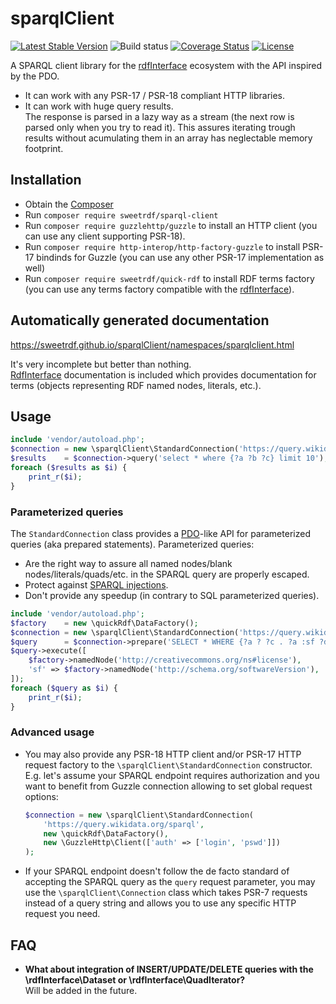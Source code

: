 # sparqlClient

[![Latest Stable Version](https://poser.pugx.org/sweetrdf/sparql-client/v/stable)](https://packagist.org/packages/sweetrdf/sparql-client)
![Build status](https://github.com/sweetrdf/sparqlClient/workflows/phpunit/badge.svg?branch=master)
[![Coverage Status](https://coveralls.io/repos/github/sweetrdf/sparqlClient/badge.svg?branch=master)](https://coveralls.io/github/sweetrdf/sparqlClient?branch=master)
[![License](https://poser.pugx.org/sweetrdf/sparql-client/license)](https://packagist.org/packages/sweetrdf/sparql-client)


A SPARQL client library for the [rdfInterface](https://github.com/sweetrdf/rdfInterface/) ecosystem with the API inspired by the PDO.

* It can work with any PSR-17 / PSR-18 compliant HTTP libraries.
* It can work with huge query results.\
  The response is parsed in a lazy way as a stream (the next row is parsed only when you try to read it).
  This assures iterating trough results without acumulating them in an array has neglectable memory footprint.

## Installation

* Obtain the [Composer](https://getcomposer.org)
* Run `composer require sweetrdf/sparql-client`
* Run `composer require guzzlehttp/guzzle` to install an HTTP client (you can use any client supporting PSR-18).
* Run `composer require http-interop/http-factory-guzzle` to install PSR-17 bindinds for Guzzle (you can use any other PSR-17 implementation as well)
* Run `composer require sweetrdf/quick-rdf` to install RDF terms factory 
  (you can use any terms factory compatible with the [rdfInterface](https://github.com/sweetrdf/rdfInterface/)).

## Automatically generated documentation

https://sweetrdf.github.io/sparqlClient/namespaces/sparqlclient.html

It's very incomplete but better than nothing.\
[RdfInterface](https://github.com/sweetrdf/rdfInterface/) documentation is included which provides documentation for terms (objects representing RDF named nodes, literals, etc.).

## Usage

```php
include 'vendor/autoload.php';
$connection = new \sparqlClient\StandardConnection('https://query.wikidata.org/sparql', new \quickRdf\DataFactory());
$results    = $connection->query('select * where {?a ?b ?c} limit 10');
foreach ($results as $i) {
    print_r($i);
}
```

### Parameterized queries

The `StandardConnection` class provides a [PDO](https://www.php.net/manual/en/book.pdo.php)-like API for parameterized queries (aka prepared statements).
Parameterized queries:

* Are the right way to assure all named nodes/blank nodes/literals/quads/etc. in the SPARQL query are properly escaped.
* Protect against [SPARQL injections](https://www.google.com/search?q=sparql+injection).
* Don't provide any speedup (in contrary to SQL parameterized queries).

```php
include 'vendor/autoload.php';
$factory    = new \quickRdf\DataFactory();
$connection = new \sparqlClient\StandardConnection('https://query.wikidata.org/sparql', $factory);
$query      = $connection->prepare('SELECT * WHERE {?a ? ?c . ?a :sf ?d .} LIMIT 10');
$query->execute([
    $factory->namedNode('http://creativecommons.org/ns#license'),
    'sf' => $factory->namedNode('http://schema.org/softwareVersion'),
]);
foreach ($query as $i) {
    print_r($i);
}
```

### Advanced usage

* You may also provide any PSR-18 HTTP client and/or PSR-17 HTTP request factory to the `\sparqlClient\StandardConnection` constructor.
  E.g. let's assume your SPARQL endpoint requires authorization and you want to benefit from Guzzle connection allowing to set global request options:
  ```php
  $connection = new \sparqlClient\StandardConnection(
      'https://query.wikidata.org/sparql', 
      new \quickRdf\DataFactory(),
      new \GuzzleHttp\Client(['auth' => ['login', 'pswd']])
  );
  ```
* If your SPARQL endpoint doesn't follow the de facto standard of accepting the SPARQL query as the `query` request parameter,
  you may use the `\sparqlClient\Connection` class which takes PSR-7 requests instead of a query string and allows you to use any specific HTTP request you need.

## FAQ

* **What about integration of INSERT/UPDATE/DELETE queries with the \rdfInterface\Dataset or \rdfInterface\QuadIterator?**\
  Will be added in the future.

